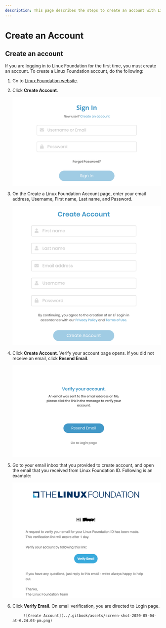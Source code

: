 ```yaml
---
description: This page describes the steps to create an account with Linux Foundation.
---
```


# Create an Account

## Create an account <a id="create-an-account"></a>

If you are logging in to Linux Foundation for the first time, you must create an account. To create a Linux Foundation account, do the following:

1. Go to [Linux Foundation website](https://lfx.platform.linuxfoundation.org/).
2. Click **Create Account**.

      ![Create Account](../.gitbook/assets/screen-shot-2020-05-04-at-6.24.03-pm.png)​

3. On the Create a Linux Foundation Account page, enter your email address, Username, First name, Last name, and Password.

   ​![Create Account page](../.gitbook/assets/screen-shot-2020-05-04-at-6.22.28-pm%20%282%29.png)​

4. Click **Create Account**. Verify your account page opens. If you did not receive an email, click **Resend Email**.

   ​![Verify Account page](../.gitbook/assets/screen-shot-2020-05-04-at-6.25.26-pm.png)​

5. Go to your email inbox that you provided to create account, and open the email that you received from Linux Foundation ID. Following is an example:



   ![Verify Account page](../.gitbook/assets/screen-shot-2020-05-04-at-6.29.47-pm.png)

 6. Click **Verify Email**. On email verification, you are directed to Login page.

             ![Create Account](../.gitbook/assets/screen-shot-2020-05-04-at-6.24.03-pm.png)

